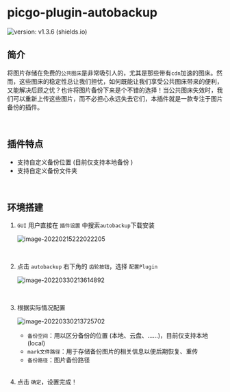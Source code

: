 # picgo-plugin-autobackup

![version: v1.3.6 (shields.io)](https://img.shields.io/badge/version-v1.3.6-green)

## 简介

将图片存储在免费的`公共图床`是非常吸引人的，尤其是那些带有`cdn`加速的图床。然而，这些图床的稳定性总让我们担忧，如何既能让我们享受公共图床带来的便利，又能解决后顾之忧？也许将图片备份下来是个不错的选择！当公共图床失效时，我们可以重新上传这些图片，而不必担心永远失去它们，本插件就是一款专注于图片备份的插件。

<br>

## 插件特点

- 支持自定义备份位置 (目前仅支持本地备份 )
- 支持自定义备份文件夹

<br>

## 环境搭建

1. `GUI` 用户直接在 `插件设置` 中搜索`autobackup`下载安装

   ![image-20220215222022205](https://img1.imgtp.com/2022/02/15/kApL4Y22.png)

<br>

2. 点击 `autobackup` 右下角的 `齿轮按钮`，选择 `配置Plugin`

   ![image-20220330213614892](https://imgtp.apqiang.com/2022/03/30/MvYDqfK0.png)

   <br>

3. 根据实际情况配置

   ![image-20220330213725702](http://jing-image.test.upcdn.net/image-20220330213725702.png)

   - `备份空间`：用以区分备份的位置 (本地、云盘、……)，目前仅支持本地 (local)
   - `mark文件路径`：用于存储备份图片的相关信息以便后期恢复、重传
   - `备份路径`：图片备份路径

   <br>

4. 点击 `确定`，设置完成！



